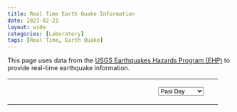```yaml
---
title: Real Time Earth Quake Information
date: 2023-02-21
layout: wide
categories: [Laboratory]
tags: [Real Time, Earth Quake]
---
```

<style>
/* Table */

table {
  width: 100%;
  height: 100%;
  table-layout: fixed;
}

table td {
   vertical-align: top;
   padding-right: 2rem;
}

</style>

<script type="module" src="https://create3000.github.io/media/laboratory/earthquakes/earthquakes.mjs"></script>

<p>
   This page uses data from the <a href="https://earthquake.usgs.gov" target="_blank">USGS Earthquakes Hazards Program (EHP)</a> to provide real-time earthquake information.
</p>

<table>
   <tr>
      <td><x3d-canvas src="https://create3000.github.io/media/laboratory/earthquakes/earthquakes.x3d" splashScreen="false"></x3d-canvas></td>
      <td style="width: 30%;">
         <p>
            <select id="time">
               <option value="3">Past 30 Days</option>
               <option value="2">Past 7 Days</option>
               <option selected="selected" value="1">Past Day</option>
               <option value="0">Past Hour</option>
            </select>
         </p>
         <div class="locations"></div>
      </td>
   </tr>
</table>
